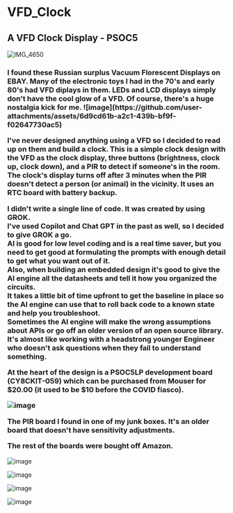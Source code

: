 # VFD_Clock
<h2>A VFD Clock Display - PSOC5</h2>


![IMG_4650](https://github.com/user-attachments/assets/f3be5c88-f3c3-4beb-ae60-e10e518ec862)

<h3>I found these Russian surplus Vacuum Florescent Displays on EBAY.
Many of the electronic toys I had in the 70's and early 80's had VFD diplays in them.
LEDs and LCD displays simply don't have the cool glow of a VFD. Of course, there's a huge nostalgia kick for me.
![image](https://github.com/user-attachments/assets/6d9cd61b-a2c1-439b-bf9f-f02647730ac5)

I've never designed anything using a VFD so I decided to read up on them and build a clock.
This is a simple clock design with the VFD as the clock display, three buttons (brightness, clock up, clock down), and a PIR to detect if someone's in the room.
The clock's display turns off after 3 minutes when the PIR doesn't detect a person (or animal) in the vicinity. It uses an RTC board with battery backup.

I didn't write a single line of code. It was created by using GROK.  
I've used Copilot and Chat GPT in the past as well, so I decided to give GROK a go.  
AI is good for low level coding and is a real time saver, but you need to get good at formulating the prompts with enough detail to get what you want out of it.  
Also, when building an embedded design it's good to give the AI engine all the datasheets and tell it how you organized the circuits.  
It takes a little bit of time upfront to get the baseline in place so the AI engine can use that to roll back code to a known state and help you troubleshoot.  
Sometimes the AI engine will make the wrong assumptions about APIs or go off an older version of an open source library.
It's almost like working with a headstrong younger Engineer who doesn't ask questions when they fail to understand something.

At the heart of the design is a PSOC5LP development board (CY8CKIT-059) which can be purchased from Mouser for $20.00 (it used to be $10 before the COVID fiasco).  
  
![image](https://github.com/user-attachments/assets/936be44b-1d2e-4606-b4c4-67d4dd59f627)
  
The PIR board I found in one of my junk boxes. It's an older board that doesn't have sensitivity adjustments.  
  
The rest of the boards were bought off Amazon.</h3>  
  
![image](https://github.com/user-attachments/assets/8e2fd54e-7ff9-4571-bef6-a3b0aac83c6d)
  
![image](https://github.com/user-attachments/assets/c5ca54c2-c733-4d01-82b8-1b1767655074)

![image](https://github.com/user-attachments/assets/8791c792-f16d-48aa-8124-36bbcc9df6f2)

![image](https://github.com/user-attachments/assets/4cb44e61-2048-48fb-931e-8d440f6435eb)

